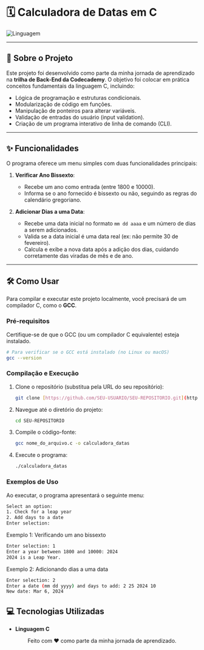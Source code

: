 # 🗓️ Calculadora de Datas em C

![Linguagem](https://img.shields.io/badge/Linguagem-C-blue.svg)

---

## 🚀 Sobre o Projeto

Este projeto foi desenvolvido como parte da minha jornada de aprendizado na **trilha de Back-End da Codecademy**. O objetivo foi colocar em prática conceitos fundamentais da linguagem C, incluindo:

* Lógica de programação e estruturas condicionais.
* Modularização de código em funções.
* Manipulação de ponteiros para alterar variáveis.
* Validação de entradas do usuário (input validation).
* Criação de um programa interativo de linha de comando (CLI).

---

## ✨ Funcionalidades

O programa oferece um menu simples com duas funcionalidades principais:

1.  **Verificar Ano Bissexto**:
    * Recebe um ano como entrada (entre 1800 e 10000).
    * Informa se o ano fornecido é bissexto ou não, seguindo as regras do calendário gregoriano.

2.  **Adicionar Dias a uma Data**:
    * Recebe uma data inicial no formato `mm dd aaaa` e um número de dias a serem adicionados.
    * Valida se a data inicial é uma data real (ex: não permite 30 de fevereiro).
    * Calcula e exibe a nova data após a adição dos dias, cuidando corretamente das viradas de mês e de ano.

---

## 🛠️ Como Usar

Para compilar e executar este projeto localmente, você precisará de um compilador C, como o **GCC**.

### Pré-requisitos


Certifique-se de que o GCC (ou um compilador C equivalente) esteja instalado.

```bash
# Para verificar se o GCC está instalado (no Linux ou macOS)
gcc --version
```

### Compilação e Execução
1. Clone o repositório (substitua pela URL do seu repositório):
   ```bash
   git clone [https://github.com/SEU-USUARIO/SEU-REPOSITORIO.git](https://github.com/SEU-USUARIO/SEU-REPOSITORIO.git)
   ```
2. Navegue até o diretório do projeto:
      ```bash
      cd SEU-REPOSITORIO
   ```
3. Compile o código-fonte:
      ```bash
      gcc nome_do_arquivo.c -o calculadora_datas
   ```
4. Execute o programa:
      ```bash
      ./calculadora_datas
   ```

### Exemplos de Uso

Ao executar, o programa apresentará o seguinte menu:
   ```bash
Select an option:
  1. Check for a leap year
  2. Add days to a date
Enter selection:
   ```

Exemplo 1: Verificando um ano bissexto
   ```bash
Enter selection: 1
Enter a year between 1800 and 10000: 2024
2024 is a Leap Year.
   ```

Exemplo 2: Adicionando dias a uma data
  ```bash
Enter selection: 2
Enter a date (mm dd yyyy) and days to add: 2 25 2024 10
New date: Mar 6, 2024
   ```

## 💻 Tecnologias Utilizadas
- **Linguagem C**

  

<p align="center">
  Feito com ❤️ como parte da minha jornada de aprendizado.
</p>






